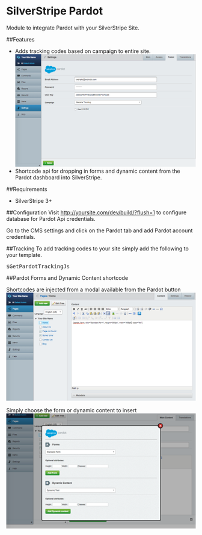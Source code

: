 SilverStripe Pardot
=====================
Module to integrate Pardot with your SilverStripe Site.

##Features
* Adds tracking codes based on campaign to entire site.
![Screenshot](https://github.com/bluehousegroup/silverstripe-pardot/blob/master/SilverStripePardotScreenShot1.png)
* Shortcode api for dropping in forms and dynamic content from the Pardot dashboard into SilverStripe.

##Requirements
* SilverStripe 3+

##Configuration
Visit http://yoursite.com/dev/build/?flush=1 to configure database for Pardot Api credentials.

Go to the CMS settings and click on the Pardot tab and add Pardot account credentials.

##Tracking
To add tracking codes to your site simply add the following to your template. 
<pre>$GetPardotTrackingJs</pre>

##Pardot Forms and Dynamic Content shortcode

Shortcodes are injected from a modal available from the Pardot button
![Screenshot](https://github.com/bluehousegroup/silverstripe-pardot/blob/master/SilverStripePardotScreenShot3.png)

Simply choose the form or dynamic content to insert
![Screenshot](https://github.com/bluehousegroup/silverstripe-pardot/blob/master/SilverStripePardotScreenShot2.png)